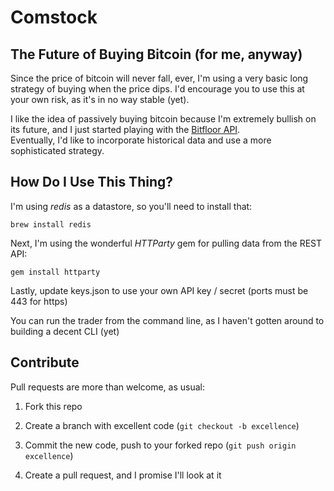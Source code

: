 Comstock
========

The Future of Buying Bitcoin (for me, anyway)
--------

Since the price of bitcoin will never fall, ever, I'm using a very basic
long strategy of buying when the price dips.  I'd encourage you to use this at your
own risk, as it's in no way stable (yet).  

I like the idea of passively buying bitcoin because I'm extremely bullish on its
future, and I just started playing with the [Bitfloor API](https://bitfloor.com/docs/api).  
Eventually, I'd like to incorporate historical data and use a more sophisticated strategy.

How Do I Use This Thing?
--------

I'm using *redis* as a datastore, so you'll need to install that:

    brew install redis

Next, I'm using the wonderful *HTTParty* gem for pulling data from the REST API:

    gem install httparty

Lastly, update keys.json to use your own API key / secret (ports must be 443 for https)

You can run the trader from the command line, as I haven't gotten around to building a decent
CLI (yet)

Contribute
---------

Pull requests are more than welcome, as usual:

1. Fork this repo

2. Create a branch with excellent code (`git checkout -b excellence`)

3. Commit the new code, push to your forked repo (`git push origin excellence`)

4. Create a pull request, and I promise I'll look at it

